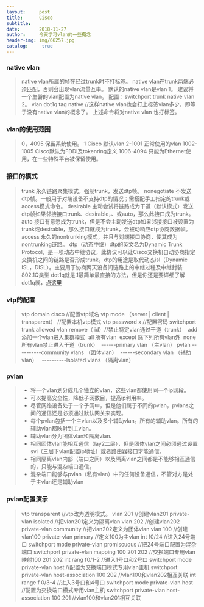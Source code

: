 ```yaml
---
layout:     post
title:      Cisco
subtitle:   
date:       2018-11-27
author:     今天学习vlan的一些概念
header-img: img/66257.jpg
catalog: 	 true
---
```

### native vlan 

>native vlan所属的帧在经过trunk时不打标签。
>native vlan在trunk两端必须匹配，否则会出现vlan流量互串。
>默认的native vlan是vlan 1。
>建议将一个生僻的vlan配置为native vlan。
>配置：switchport trunk native vlan 2。
>vlan dot1q tag native  //这样native vlan也会打上标签vlan多少，即等于没有native vlan的概念了。
>上述命令将对native vlan 也打标签。

### vlan的使用范围

>0，4095 保留系统使用。
> 1    Cisco 默认vlan
> 2-1001 正常使用的vlan
> 1002-1005 Cisco默认为FDDI及tokenring定义
> 1006-4094 只能为Ethernet使用，在一些特殊平台被保留使用。

### 接口的模式

>trunk     永久链路聚集模式，强制trunk，发送dtp帧。
>nonegotiate     不发送dtp帧。一般用于对端设备不支持dtp的情况；需搭配手工指定的trunk或access模式命令。
>desirable     主动尝试将链路成为干道（默认模式）发送dtp帧如果邻接接口trunk、desirable，、或auto，那么此接口成为trunk。
>auto     接口有意愿成为trunk，但是不会主动发送dtp如果邻接接口被设置为trunk或desirable，那么接口就成为trunk，会被动响应dtp协商数据帧。
>access     永久的nontrunking模式，并且与对端接口协商，使其成为nontrunking链路。
>dtp（动态中继）dtp的英文名为Dynamic Trunk Protocol，是一项动态中继协议，此协议可以让Cisco交换机自动协商指定交换机之间的链路是否形成trunk。dtp的用途是取代动态isl（Dynamic ISL，DISL）。主要用于协商两天设备间链路上的中继过程及中继封装802.1Q类型
>dot1q就是.1最简单最直接的方法，但是你还是要详细了解dot1q就，[点这里](https://baike.baidu.com/item/DOT1Q/932305)

### vtp的配置

>vtp domain cisco  //配置vtp域名
>vtp mode （server | client | transparent）  //配置本机vtp模式
>vtp password x  //配置密码
>switchport trunk allowed vlan remove（ id）//禁止特定vlan通过干道（trunk）
 ​                                                            add   添加一个vlan进入集群模式
 ​                                                            all     所有vlan
 ​                                                            except  除下列所有vlan外
 ​                                                            none  所有vlan禁止进入干道（trunk）
>             ​                        ------primary vlan （主vlan）
>             pvlan                                                                ----------community vlans     （团体vlan）
>             ​                    ------secondary vlan （辅助vlan）
>             ​                     ​                                                    ----------lsolated vlans  （隔离vlan） 

### pvlan

> - 将一个vlan划分成几个独立的vlan，这些vlan都使用同一个ip网段。
>  - 可以提高安全性，降低子网数目，提高ip利用率。
>  - 尽管网络设备处于一个子网中，但是他们属于不同的pvlan，pvlans之间的通信还是必须通过默认网关来实现。
>  - 每个pvlan包括一个主vlan以及多个辅助vlan。所有的辅助vlan。所有的辅助vlan都映射到主vlan。
>  - 辅助vlan分为团体vlan和隔离vlan.
>   - 相同团体vlan能相互通信（lay2二层），但是团体vlan之间必须通过设置svi（三层下vlan配置ip地址）或者路由器接口才能通信。
> -  相同隔离vlan内部（端口之间）以及隔离vlan之间都是不能够相互通信的，只能与混杂端口通信。   
>  - 混杂端口能够与pvlan（私有vlan）中的任何设备通信，不管对方是处于主vlan还是辅助vlan

### pvlan配置演示

>vtp transparent   //vtp改为透明模式。
>vlan 201  //创建vlan201
>private-vlan isolated  //把vlan201定义为隔离vlan
>vlan 202   //创建vlan202
>private-vlan community   //把vlan202定义为团体vlan
>vlan 100   //创建vlan100 
>private-vlan primary  //定义100为主vlan
>int f0/24  //进入24号端口
>switchport mode private-vlan promiscuous   //把24号端口配置为混杂端口
>switchport private-vlan mapping 100 201 202  //交换端口专用vlan映射100 201 202
>int rang f0/1-2  //进入1号口和2号口
>switchport mode private-vlan host  //配置为交换端口模式专用vlan主机
>switchport private-vlan host-association 100 202 //vlan100和vlan202相互关联
>int range f 0/3-4 //进入3号口和4号口
>switchport mode private-vlan host  //配置为交换端口模式专用vlan主机
>switchport private-vlan host-association 100 201 //vlan100和vlan201相互关联











